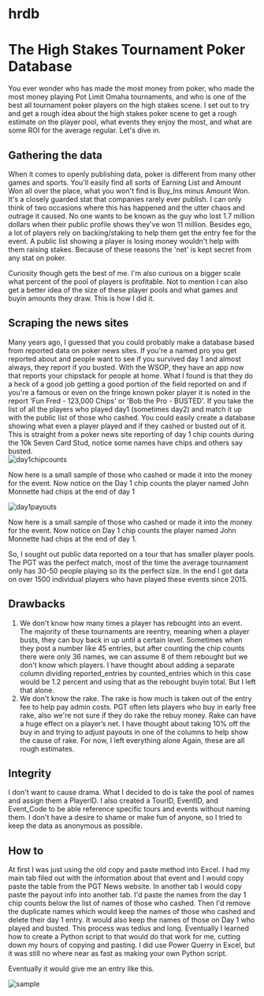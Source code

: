 # hrdb
# The High Stakes Tournament Poker Database
You ever wonder who has made the most money from poker, who made the most money playing Pot Limit Omaha tournaments, and who is one of the best all tournament poker players on the high stakes scene. I set out to try and get a rough idea about the high stakes poker scene to get a rough estimate on the player pool, what events they enjoy the most, and what are some ROI for the average regular. Let's dive in.

## Gathering the data
When it comes to openly publishing data, poker is different from many other games and sports. You'll easily find all sorts of Earning List and Amount Won all over the place, what you won't find is Buy_Ins minus Amount Won. It's a closely guarded stat that companies rarely ever publish. I can only think of two occasions where this has happened and the utter chaos and outrage it caused. No one wants to be known as the guy who lost 1.7 million dollars when their public profile shows they've won 11 million. Besides ego, a lot of players rely on backing/staking to help them get the entry fee for the event. A public list showing a player is losing money wouldn't help with them raising stakes. Because of these reasons the 'net' is kept secret from any stat on poker.

Curiosity though gets the best of me. I'm also curious on a bigger scale what percent of the pool of players is profitable. Not to mention I can also get a better idea of the size of these player pools and what games and buyin amounts they draw. This is how I did it.


## Scraping the news sites
Many years ago, I guessed that you could probably make a database based from reported data on poker news sites. If you're a named pro you get reported about and people want to see if you survived day 1 and almost always, they report if you busted. With the WSOP, they have an app now that reports your chipstack for people at home. What I found is that they do a heck of a good job getting a good portion of the field reported on and if you're a famous or even on the fringe known poker player it is noted in the report 'Fun Fred - 123,000 Chips' or 'Bob the Pro - BUSTED'. If you take the list of all the players who played day1 (sometimes day2) and match it up with the public list of those who cashed. You could easily create a database showing what even a player played and if they cashed or busted out of it. This is straight from a poker news site reporting of day 1 chip counts during the 10k Seven Card Stud, notice some names have chips and others say busted.  
![day1chipcounts](https://github.com/rcs1978/hrdb/assets/152421676/d2331ab3-590d-4d58-ad71-764d74dc5b08)

Now here is a small sample of those who cashed or made it into the money for the event.
Now notice on the Day 1 chip counts the player named John Monnette had chips at the end of day 1

![day1payouts](https://github.com/rcs1978/hrdb/assets/152421676/7aea0821-ea38-4466-be23-fbc6676c9572)

Now here is a small sample of those who cashed or made it into the money for the event. Now notice on Day 1 chip counts the player named John Monnette had chips at the end of day 1.

So, I sought out public data reported on a tour that has smaller player pools. The PGT was the perfect match, most of the time the average tournament only has 30-50 people playing so its the perfect size. In the end I got data on over 1500 individual players who have played these events since 2015.


## Drawbacks
1.	We don't know how many times a player has rebought into an event. The majority of these tournaments are reentry, meaning when a player busts, they can buy back in up until a certain level. Sometimes when they post a number like 45 entries, but after counting the chip counts there were only 36 names, we can assume 8 of them rebought but we don't know which players. I have thought about adding a separate column dividing reported_entries by counted_entries which in this case would be 1.2 percent and using that as the rebought buyin total. But I left that alone.
2.	We don't know the rake. The rake is how much is taken out of the entry fee to help pay admin costs. PGT often lets players who buy in early free rake, also we're not sure if they do rake the rebuy money. Rake can have a huge effect on a player’s net. I have thought about taking 10% off the buy in and trying to adjust payouts in one of the columns to help show the cause of rake. For now, I left everything alone
Again, these are all rough estimates.


## Integrity
I don't want to cause drama. What I decided to do is take the pool of names and assign them a PlayerID. I also created a TourID, EventID, and Event_Code to be able reference specific tours and events without naming them. I don't have a desire to shame or make fun of anyone, so I tried to keep the data as anonymous as possible.

## How to
At first I was just using the old copy and paste method into Excel.  I had my main tab filed out with the information about that event and I would copy paste the table from the PGT News website. In another tab I would copy paste the payout info into another tab.  I'd paste the names from the day 1 chip counts below the list of names of those who cashed.  Then I'd remove the duplicate names which would keep the names of those who cashed and delete their day 1 entry.  It would also keep the names of those on Day 1 who played and busted.  This process was tedius and long.  Eventually I learned how to create a Python script to that would do that work for me, cutting down my hours of copying and pasting.  I did use Power Querry in Excel, but it was still no where near as fast as making your own Python script.  

Eventually it would give me an entry like this.

![sample](https://github.com/rcs1978/hrdb/assets/152421676/6168af0e-86b0-4d81-a5f4-1d3c2737c266)









